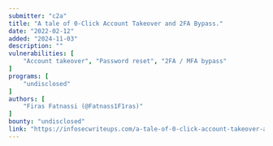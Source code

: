 ```yaml
---
submitter: "c2a"
title: "A tale of 0-Click Account Takeover and 2FA Bypass."
date: "2022-02-12"
added: "2024-11-03"
description: ""
vulnerabilities: [
    "Account takeover", "Password reset", "2FA / MFA bypass"
]
programs: [
    "undisclosed"
]
authors: [
    "Firas Fatnassi (@Fatnass1F1ras)"
]
bounty: "undisclosed"
link: "https://infosecwriteups.com/a-tale-of-0-click-account-takeover-and-2fa-bypass-b369cd70e42f"
---
```




